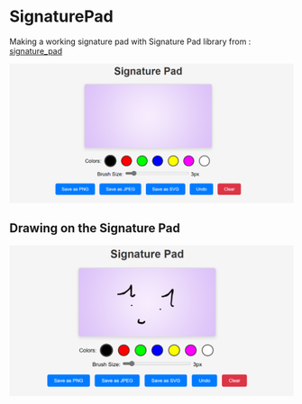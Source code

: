 # SignaturePad
Making a working signature pad with Signature Pad library from : [signature_pad](https://github.com/szimek/signature_pad)

![alt text](https://github.com/SnaiKun/SignaturePad/blob/main/Signature%20Pad%20UI.png)

## Drawing on the Signature Pad

![alt text](https://github.com/SnaiKun/SignaturePad/blob/main/Signature%20Pad%20Test.png)


